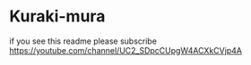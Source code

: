 # Kuraki-mura
if you see this readme please subscribe
https://youtube.com/channel/UC2_SDpcCUpgW4ACXkCVjp4A
